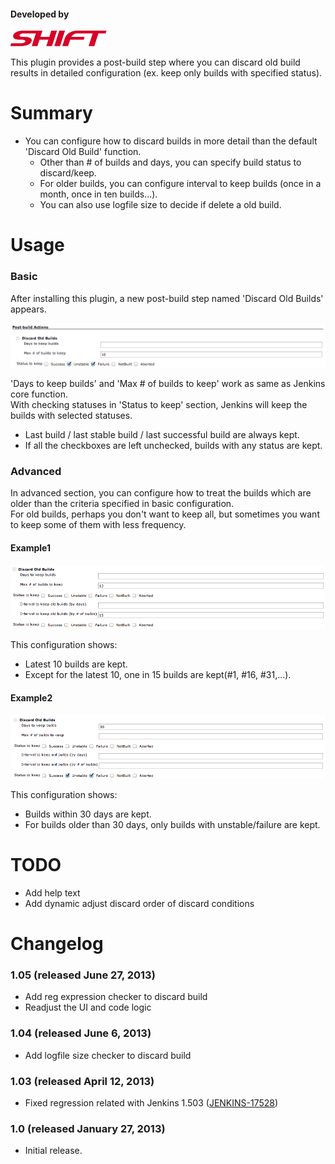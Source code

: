 #### Developed by

[![](docs/images/shift.png)](http://softwaretest.jp/labo/tech/labo-237/)

This plugin provides a post-build step where you can discard old build
results in detailed configuration (ex. keep only builds with specified
status).

# Summary

-   You can configure how to discard builds in more detail than the
    default 'Discard Old Build' function.
    -   Other than \# of builds and days, you can specify build status
        to discard/keep.
    -   For older builds, you can configure interval to keep builds
        (once in a month, once in ten builds...).
    -   You can also use logfile size to decide if delete a old build.

# Usage

### Basic

After installing this plugin, a new post-build step named 'Discard Old
Builds' appears.

![](docs/images/discardOldBuild_conf1.png)

'Days to keep builds' and 'Max \# of builds to keep' work as same as
Jenkins core function.  
With checking statuses in 'Status to keep' section, Jenkins will keep
the builds with selected statuses.

-   Last build / last stable build / last successful build are always
    kept.
-   If all the checkboxes are left unchecked, builds with any status are
    kept.

### Advanced

In advanced section, you can configure how to treat the builds which are
older than the criteria specified in basic configuration.  
For old builds, perhaps you don't want to keep all, but sometimes you
want to keep some of them with less frequency.

#### Example1

![](docs/images/discardOldBuild_conf2.png)

This configuration shows:

-   Latest 10 builds are kept.
-   Except for the latest 10, one in 15 builds are kept(\#1, \#16,
    \#31,...).

#### Example2

![](docs/images/discardOldBuild_conf3.png)

This configuration shows:

-   Builds within 30 days are kept.
-   For builds older than 30 days, only builds with unstable/failure are
    kept.

# TODO

-   Add help text
-   Add dynamic adjust discard order of discard conditions

# Changelog

### 1.05 (released June 27, 2013)

-   Add reg expression checker to discard build
-   Readjust the UI and code logic

### 1.04 (released June 6, 2013)

-   Add logfile size checker to discard build

### 1.03 (released April 12, 2013)

-   Fixed regression related with Jenkins 1.503
    ([JENKINS-17528](https://issues.jenkins-ci.org/browse/JENKINS-17528))

### 1.0 (released January 27, 2013)

-   Initial release.
